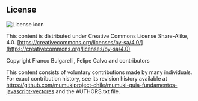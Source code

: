 ## License
![License icon](https://licensebuttons.net/l/by-sa/3.0/88x31.png)

This content is distributed under Creative Commons License Share-Alike, 4.0. [https://creativecommons.org/licenses/by-sa/4.0/](https://creativecommons.org/licenses/by-sa/4.0)

Copyright Franco Bulgarelli, Felipe Calvo and contributors

This content consists of voluntary contributions made by many individuals. For exact contribution history, see its revision history available at https://github.com/mumukiproject-chile/mumuki-guia-fundamentos-javascript-vectores and the AUTHORS.txt file.

